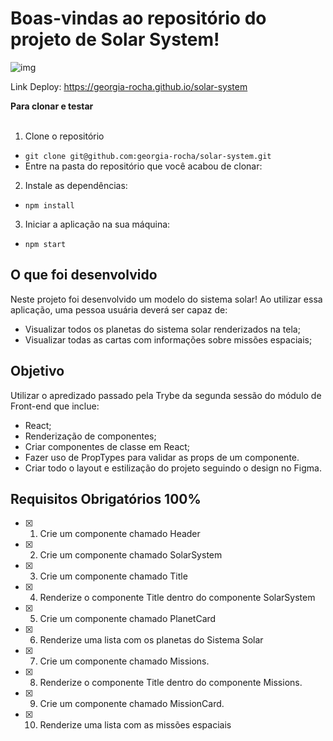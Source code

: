 # Boas-vindas ao repositório do projeto de Solar System!

![img](solarSystem.gif)

Link Deploy: https://georgia-rocha.github.io/solar-system

<summary><strong>Para clonar e testar</strong></summary><br />

1. Clone o repositório
* `git clone git@github.com:georgia-rocha/solar-system.git`
* Entre na pasta do repositório que você acabou de clonar:

2. Instale as dependências:
* `npm install`

3. Iniciar a aplicação na sua máquina:
  * `npm start`

## O que foi desenvolvido

Neste projeto foi desenvolvido um modelo do sistema solar! Ao utilizar essa aplicação, uma pessoa usuária deverá ser capaz de:

- Visualizar todos os planetas do sistema solar renderizados na tela;
- Visualizar todas as cartas com informações sobre missões espaciais;

## Objetivo

Utilizar o apredizado passado pela Trybe da segunda sessão do módulo de Front-end que inclue:
- React;
- Renderização de componentes; 
- Criar componentes de classe em React;
- Fazer uso de PropTypes para validar as props de um componente.
- Criar todo o layout e estilização do projeto seguindo o design no Figma.

## Requisitos Obrigatórios 100%

- [x] 1. Crie um componente chamado Header
- [x] 2. Crie um componente chamado SolarSystem
- [x] 3. Crie um componente chamado Title
- [x] 4. Renderize o componente Title dentro do componente SolarSystem
- [x] 5. Crie um componente chamado PlanetCard
- [x] 6. Renderize uma lista com os planetas do Sistema Solar
- [x] 7. Crie um componente chamado Missions.
- [x] 8. Renderize o componente Title dentro do componente Missions.
- [x] 9. Crie um componente chamado MissionCard.
- [x] 10. Renderize uma lista com as missões espaciais
